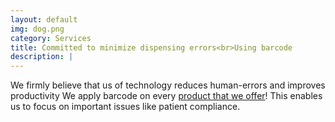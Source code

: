 ```yaml
---
layout: default
img: dog.png
category: Services
title: Committed to minimize dispensing errors<br>Using barcode
description: |
---
```

  We firmly believe that us of technology reduces human-errors and improves productivity
  We apply barcode on every [product that we offer](https://www.mukundrai.com/product-list)!
  This enables us to focus on important issues like patient compliance.
